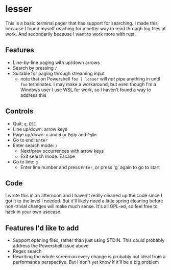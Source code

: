 # lesser

This is a basic terminal pager that has support for searching. I made this because I found myself reaching for a better way to read through log files at work. And secondarily because I want to work more with rust.

## Features

- Line-by-line paging with up/down arrows
- Search by pressing `/`
- Suitable for paging through streaming input
    - note that on Powershell `foo | lesser` will _not_ pipe anything in until `foo` terminates. I may make a workaround, but even though I'm a Windows user I use WSL for work, so I haven't found a way to address this

## Controls

- Quit: `q`, `ESC`
- Line up/down: arrow keys
- Page up/down: `u` and `d` or `PgUp` and `PgDn`
- Go to end: `Enter`
- Enter search mode: `/`
   - Next/prev occurrences with arrow keys
   - Exit search mode: Escape
- Go to line: `g`
    - Enter line number and press `Enter`, or press 'g' again to go to start

## Code

I wrote this in an afternoon and I haven't really cleaned up the code since I got it to the level I needed. But it'll likely need a little spring cleaning before non-trivial changes will make much sense. It's all GPL-ed, so feel free to hack in your own usecase.

## Features I'd like to add

- Support opening files, rather than just using STDIN. This could probably address the Powershell issue above
- Regex search
- Rewriting the whole screen on every change is probably not ideal from a performance perspective. But I don't yet know if it'll be a big problem
